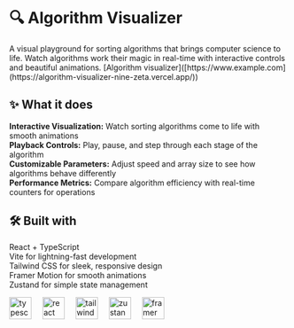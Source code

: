 <h1 align="left">🔍 Algorithm Visualizer</h1>

<p align="left">A visual playground for sorting algorithms that brings computer science to life. Watch algorithms work their magic in real-time with interactive controls and beautiful animations. [Algorithm visualizer]([https://www.example.com](https://algorithm-visualizer-nine-zeta.vercel.app/))</p>

<h2 align="left">✨ What it does</h2>

<p align="left"><strong>Interactive Visualization:</strong> Watch sorting algorithms come to life with smooth animations<br><strong>Playback Controls:</strong> Play, pause, and step through each stage of the algorithm<br><strong>Customizable Parameters:</strong> Adjust speed and array size to see how algorithms behave differently<br><strong>Performance Metrics:</strong> Compare algorithm efficiency with real-time counters for operations</p>

<h2 align="left">🛠️ Built with</h2>

<p align="left">React + TypeScript<br>Vite for lightning-fast development<br>Tailwind CSS for sleek, responsive design<br>Framer Motion for smooth animations<br>Zustand for simple state management</p>

<div align="left">
  <img src="https://cdn.jsdelivr.net/gh/devicons/devicon/icons/typescript/typescript-original.svg" height="40" alt="typescript logo"  />
  <img width="12" />
  <img src="https://cdn.jsdelivr.net/gh/devicons/devicon/icons/react/react-original.svg" height="40" alt="react logo"  />
  <img width="12" />
  <img src="https://cdn.simpleicons.org/tailwindcss/06B6D4" height="40" alt="tailwindcss logo"  />
  <img width="12" />
  <img src="https://encrypted-tbn0.gstatic.com/images?q=tbn:ANd9GcRpHj4UwTW4ANSlNjzQOiiOqfDa6kal9RpF0A&s" height="40" alt="zustand logo" />

<img width="12" />
  <img src="https://www.tpisoftware.com/tpu/File/html/202009/20200929151429/images/20200926171128.png" height="40" alt="framer motion logo" />

</div>
